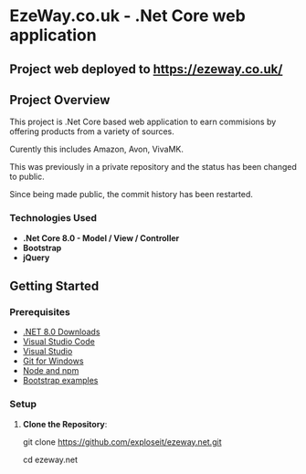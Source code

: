 
# EzeWay.co.uk - .Net Core web application

## Project web deployed to https://ezeway.co.uk/

## Project Overview
This project is .Net Core based web application to earn commisions by offering products from a variety of sources.

Curently this includes Amazon, Avon, VivaMK.

This was previously in a private repository and the status has been changed to public.

Since being made public, the commit history has been restarted.



### Technologies Used
- **.Net Core 8.0 - Model / View / Controller**
- **Bootstrap**
- **jQuery**

## Getting Started

### Prerequisites

- [.NET 8.0 Downloads](https://dotnet.microsoft.com/en-us/download/dotnet/8.0)
- [Visual Studio Code](https://code.visualstudio.com/)
- [Visual Studio](https://visualstudio.microsoft.com/)
- [Git for Windows](https://gitforwindows.org/)
- [Node and npm](https://nodejs.org/en)
- [Bootstrap examples](https://getbootstrap.com/docs/5.3/examples/)

### Setup

1. **Clone the Repository**:

   git clone https://github.com/exploseit/ezeway.net.git
   
   cd ezeway.net

   

